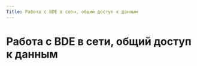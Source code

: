 ```yaml
---
Title: Работа с BDE в сети, общий доступ к данным
---
```



Работа с BDE в сети, общий доступ к данным
==========================================

<!-- TOC -->

